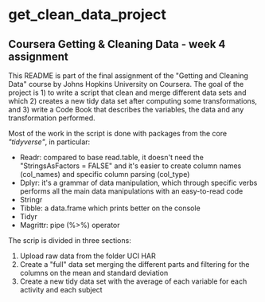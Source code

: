 # get_clean_data_project
## Coursera Getting &amp; Cleaning Data - week 4 assignment

This README is part of the final assignment of the "Getting and Cleaning Data" course by Johns Hopkins University on Coursera.
The goal of the project is 1) to write a script that clean and merge different data sets and which 2) creates a new tidy data set after computing some transformations, and 3) write a Code Book that describes the variables, the data and any transformation performed.

Most of the work in the script is done with packages from the core *"tidyverse"*, in particular:
- Readr: compared to base read.table, it doesn't need the "StringsAsFactors = FALSE" and it's easier to create column names (col_names) and specific column parsing (col_type)
- Dplyr: it's a grammar of data manipulation, which through specific verbs performs all the main data manipulations with an easy-to-read code
- Stringr
- Tibble: a data.frame which prints better on the console
- Tidyr
- Magrittr: pipe (%>%) operator

The scrip is divided in three sections:
1. Upload raw data from the folder UCI HAR
2. Create a "full" data set merging the different parts and filtering for the columns on the mean and standard deviation
3. Create a new tidy data set with the average of each variable for each activity and each subject

